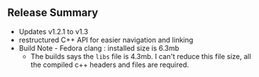 ## Release Summary

* Updates v1.2.1 to v1.3
* restructured C++ API for easier navigation and linking
* Build Note - Fedora clang : installed size is 6.3mb
  - The builds says the `libs` file is 4.3mb. I can't reduce this file size, all the compiled c++ headers and files are required.
  

